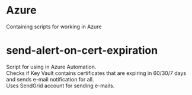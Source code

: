 # Azure
Containing scripts for working in Azure

# send-alert-on-cert-expiration
Script for using in Azure Automation.  
Checks if Key Vault contains certificates that are expiring in 60/30/7 days and sends e-mail notification for all.  
Uses SendGrid account for sending e-mails.  
